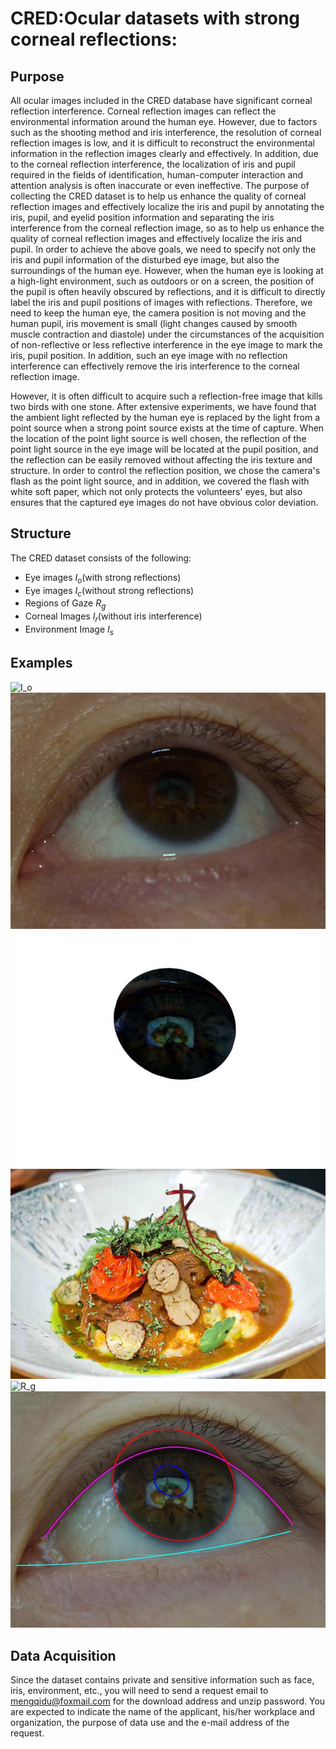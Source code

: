 # CRED:Ocular datasets with strong corneal reflections:
## Purpose
  All ocular images included in the CRED database have significant corneal reflection interference. Corneal reflection images can reflect the environmental information around the human eye. However, due to factors such as the shooting method and iris interference, the resolution of corneal reflection images is low, and it is difficult to reconstruct the environmental information in the reflection images clearly and effectively. In addition, due to the corneal reflection interference, the localization of iris and pupil required in the fields of identification, human-computer interaction and attention analysis is often inaccurate or even ineffective. The purpose of collecting the CRED dataset is to help us enhance the quality of corneal reflection images and effectively localize the iris and pupil by annotating the iris, pupil, and eyelid position information and separating the iris interference from the corneal reflection image, so as to help us enhance the quality of corneal reflection images and effectively localize the iris and pupil.
In order to achieve the above goals, we need to specify not only the iris and pupil information of the disturbed eye image, but also the surroundings of the human eye. However, when the human eye is looking at a high-light environment, such as outdoors or on a screen, the position of the pupil is often heavily obscured by reflections, and it is difficult to directly label the iris and pupil positions of images with reflections. Therefore, we need to keep the human eye, the camera position is not moving and the human pupil, iris movement is small (light changes caused by smooth muscle contraction and diastole) under the circumstances of the acquisition of non-reflective or less reflective interference in the eye image to mark the iris, pupil position. In addition, such an eye image with no reflection interference can effectively remove the iris interference to the corneal reflection image.

  However, it is often difficult to acquire such a reflection-free image that kills two birds with one stone. After extensive experiments, we have found that the ambient light reflected by the human eye is replaced by the light from a point source when a strong point source exists at the time of capture. When the location of the point light source is well chosen, the reflection of the point light source in the eye image will be located at the pupil position, and the reflection can be easily removed without affecting the iris texture and structure. In order to control the reflection position, we chose the camera's flash as the point light source, and in addition, we covered the flash with white soft paper, which not only protects the volunteers' eyes, but also ensures that the captured eye images do not have obvious color deviation.
## Structure
The CRED dataset consists of the following:
- Eye images $I_o$(with strong reflections)
- Eye images $I_c$(without strong reflections)
- Regions of Gaze $R_g$
- Corneal Images $I_r$(without iris interference)
- Environment Image $I_s$
## Examples
![ $I_o$ ](https://github.com/5488287/CRED/blob/main/img/du/io.jpg=300x300)
![ $I_c$ ](https://github.com/5488287/CRED/blob/main/img/du/ic.JPG)
![ $I_r$ ](https://github.com/5488287/CRED/blob/main/img/du/ir.jpg)
![ $I_s$ ](https://github.com/5488287/CRED/blob/main/img/du/is.jpg)
![ $R_g$ ](https://github.com/5488287/CRED/blob/main/img/du/rg.jpg)
![ $P_o$ ](https://github.com/5488287/CRED/blob/main/img/du/po.jpg)

## Data Acquisition 
Since the dataset contains private and sensitive information such as face, iris, environment, etc., you will need to send a request email to mengqidu@foxmail.com for the download address and unzip password. You are expected to indicate the name of the applicant, his/her workplace and organization, the purpose of data use and the e-mail address of the request.
